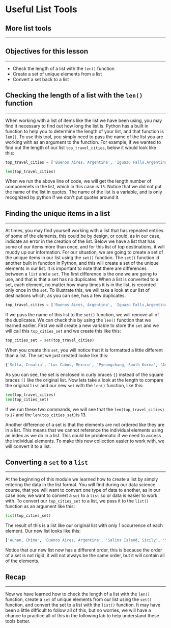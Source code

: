 # Useful List Tools

## More list tools

***

## Objectives for this lesson

***

* Check the length of a list with the `len()` function
* Create a set of unique elements from a list
* Convert a set back to a list

## Checking the length of a list with the `len()` function

***

When working with a list of items like the list we have been using, you may find it necessary to find out how long the list is.  Python has a built in function to help you to determine the length of your list, and that function is `len()`.  To use this tool, you simply need to pass the name of the list you are working with as an argument to the function.  For example, if we wanted to find out the length of our list `top_travel_cities`, below it would look like this:

```python
top_travel_cities = ['Buenos Aires, Argentina', 'Iguazu Falls,Argentina', 'Los Cabos, Mexico', 'Walla Walla Valley, Washington', 'Albuquerque, New Mexico', 'Greenville, South Carolina', 'Toronto, Canada', 'Archipelago Sea', 'Salina Island, Sicily', 'Solta, Croatia', 'Marakesh, Morocco', 'Pyeongchang, South Korea', 'Wuhan, China', 'Wuhan, China', 'Toronto, Canada', 'Albuquerque, New Mexico', 'Salina Island, Sicily']

len(top_travel_cities)
```

When we run the above line of code, we will get the length number of componenets in the list, which in this case is `13`.  Notice that we did not put the name of the list in quotes.  The name of the list is a variable, and is only recognized by python if we don't put quotes around it. 

## Finding the unique items in a list

***

At times, you may find yourself working with a list that has repeated entries of some of the elements, this could be by design, or could, as in our case, indicate an error in the creation of the list.  Below we have a list that has some of our items more than once, and for this list of top destinations, it will muddy up our information.  For our situation, we are going to create a set of the unique items in our list using the `set()` function.  The `set()` function id another built in function in Python, and this will create a set of the unique elements in our list.  It is important to note that there are differences between a `list` and a `set`.  The first difference is the one we are going to use, and that is that a set has no duplicates.  When a list is converted to a set, each element, no matter how many times it is in the list, is recorded only once in the `set`.  To illustrate this, we will take a look at our list of destinations which, as you can see, has a few duplicates.

```python
top_travel_cities = ['Buenos Aires, Argentina', 'Iguazu Falls,Argentina', 'Los Cabos, Mexico', 'Walla Walla Valley, Washington', 'Albuquerque, New Mexico', 'Greenville, South Carolina', 'Toronto, Canada', 'Archipelago Sea', 'Salina Island, Sicily', 'Solta, Croatia', 'Marakesh, Morocco', 'Pyeongchang, South Korea', 'Wuhan, China', 'Wuhan, China', 'Toronto, Canada', 'Albuquerque, New Mexico', 'Salina Island, Sicily']
```

If we pass the name of this list to the `set()` function, we will remove all of the duplicates.  We can check this by using the `len()` function that we learned earlier.  First we will create a new variable to store the `set` and we will call this `top_cities_set` and we create this like this:

```python
top_cities_set = set(top_travel_cities)
```

When you create this `set`, you will notice that it is formatted a little different than a list.  The set we just created looke like this:

```python
{'Solta, Croatia', 'Los Cabos, Mexico', 'Pyeongchang, South Korea', 'Archipelago Sea', 'Walla Walla Valley, Washington', 'Buenos Aires, Argentina', 'Greenville, South Carolina', 'Wuhan, China', 'Albuquerque, New Mexico', 'Iguazu Falls,Argentina', 'Toronto, Canada', 'Salina Island, Sicily', 'Marakesh, Morocco'}
```
As you can see, the set is enclosed in curly braces `{}` instead of the square braces `[]` like the original list.  Now lets take a look at the length to compare the original `list` and our new `set` with the `len()` function, like this:

```python
len(top_travel_cities)
len(top_cities_set)
```

If we run these two commands, we will see that the `len(top_travel_cities)` is `17` and the `len(top_cities_set)`is 13.

Another difference of a set is that the elements are not ordered like they are in a list.  This means that we cannot reference the individual elements using an index as we do in a list.  This could be problematic if we need to access the individual elements.  To make this new collection easier to work with, we will convert it to a list.

## Converting a `set` to a `list`

***

At the beginning of this module we learned how to create a list by simply entering the data in the list format.  You will find during our data science course, that you will want to convert one type of data to another, as in our case now, we want to convert a `set` to a `list` so or data is easier to work with.  To convert our `top_cities_set` to a list, we pass it to the `list()` function as an argument like this:

```python
list(top_cities_set)
```

The result of this is a list like our original list with only 1 occurrence of each element.  Our new list looks like this:

```python
['Wuhan, China', 'Buenos Aires, Argentina', 'Salina Island, Sicily', 'Solta, Croatia', 'Walla Walla Valley, Washington', 'Pyeongchang, South Korea', 'Greenville, South Carolina', 'Toronto, Canada', 'Albuquerque, New Mexico', 'Archipelago Sea', 'Marakesh, Morocco', 'Iguazu Falls,Argentina', 'Los Cabos, Mexico']
```

Notice that our new list now has a different order, this is because the order of a set is not rigid, it will not always be the same order, but it will contain all of the elements.

## Recap

***

Now we have learned how to check the length of a list with the `len()` function, create a `set` of unique elements from our list using the `set()` function, and convert the set to a list with the `list()` function.  It may have been a little difficult to follow all of this, but no worries, we will have a chance to practice all of this in the following lab to help understand these tools better.